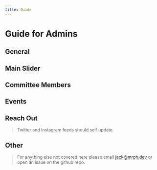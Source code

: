 ```yaml
---
title: Guide
---
```

# **Guide for Admins**

## **General**

## **Main Slider**

## Committee Members

## Events

## **Reach Out**

> Twitter and Instagram feeds should self update.

## Other

> For anything else not covered here please email jack@mrph.dev or open an issue on the github repo.
